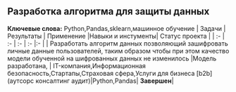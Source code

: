 ## Разработка алгоритма для защиты данных
**Ключевые слова:** Python,Pandas,sklearn,машинное обучение
| Задачи | Результаты | Применение |Навыки и инстументы| Статус проекта |
| :- | :- | :- | :- |:- |
| Разработать алгоритм данных позволяющий зашифровать личные данные пользователей, таким образом чтобы при этом качество модели обученной на шифрованных данных не изменилось |Модель разработана, | IT-компания,Информационная безопасность,Стартапы,Страховая сфера,Услуги для бизнеса [b2b] (аутсорс консалтинг аудит)|Python,Pandas| **Завершен**|


